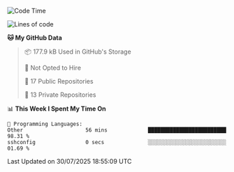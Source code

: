 <!--START_SECTION:waka-->
![Code Time](http://img.shields.io/badge/Code%20Time-1%2C130%20hrs%207%20mins-blue)

![Lines of code](https://img.shields.io/badge/From%20Hello%20World%20I%27ve%20Written-224.9%20thousand%20lines%20of%20code-blue)

**🐱 My GitHub Data** 

> 📦 177.9 kB Used in GitHub's Storage 
 > 
> 🚫 Not Opted to Hire
 > 
> 📜 17 Public Repositories 
 > 
> 🔑 13 Private Repositories 
 > 
📊 **This Week I Spent My Time On** 

```text
💬 Programming Languages: 
Other                    56 mins             █████████████████████████   98.31 % 
sshconfig                0 secs              ░░░░░░░░░░░░░░░░░░░░░░░░░   01.69 % 
```


 Last Updated on 30/07/2025 18:55:09 UTC
<!--END_SECTION:waka-->
